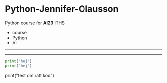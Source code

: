 # Python-Jennifer-Olausson
Python course for **AI23** ITHS



- course
- Python
- AI
---
---
``` Python
print("hej")
print("hej")
```
print("test om rätt kod") 